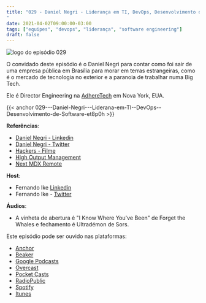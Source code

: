 ```yaml
---
title: "029 - Daniel Negri - Liderança em TI, DevOps, Desenvolvimento de Software
"
date: 2021-04-02T09:00:00-03:00
tags: ["equipes", "devops", "liderança", "software engineering"]
draft: false
---
```

![logo do episódio 029](/images/pontocafe_029.png)

O convidado deste episódio é o Daniel Negri para contar como foi sair de uma empresa pública em Brasília para morar em terras estrangeiras, como é o mercado de tecnologia no exterior e a paranoia de trabalhar numa Big Tech. 

Ele é Director Engineering na [AdhereTech](https://adheretech.com/) em Nova York, EUA. 

{{< anchor 029---Daniel-Negri---Liderana-em-TI--DevOps--Desenvolvimento-de-Software-et8p0h >}}

**Referências**:
* [Daniel Negri - Linkedin](https://www.linkedin.com/in/danielnegri/)
* [Daniel Negri - Twitter](https://twitter.com/goflapjack)
* [Hackers - Filme](https://en.wikipedia.org/wiki/Hackers_(film))
* [High Output Management](https://www.amazon.com.br/High-Output-Management-Andrew-Grove/dp/0679762884/ref=asc_df_0679762884/)
* [Next MDX Remote](https://github.com/hashicorp/next-mdx-remote)

**Host**:

* Fernando Ike [Linkedin](https://www.linkedin.com/in/fernandoike/)
* Fernando Ike - [Twitter](https://twitter.com/fernandoike)

**Áudios**:

* A vinheta de abertura é "I Know Where You've Been" de Forget the Whales e fechamento é Ultradémon de Sors.

Este episódio pode ser ouvido nas plataformas:

* [Anchor](https://anchor.fm/pontocafe)
* [Beaker](https://www.breaker.audio/ponto-cafe)
* [Google Podcasts](https://www.google.com/podcasts?feed=aHR0cHM6Ly9hbmNob3IuZm0vcy81OWRkZTI0L3BvZGNhc3QvcnNz)
* [Overcast](https://overcast.fm/itunes1513597862/pontocaf-podcast-uma-conversa-sobre-tecnologias-e-as-coisas-que-est-o-em-volta)
* [Pocket Casts](https://pca.st/1cbp2reg)
* [RadioPublic](https://radiopublic.com/ponto-caf-G2pjqv)
* [Spotify](https://open.spotify.com/show/3HzpEbfhFBGPNba8PADIhP)
* [Itunes](https://podcasts.apple.com/us/podcast/pontocaf%C3%A9-podcast-%C3%A9-uma-conversa-sobre-tecnologias/id1513597862)